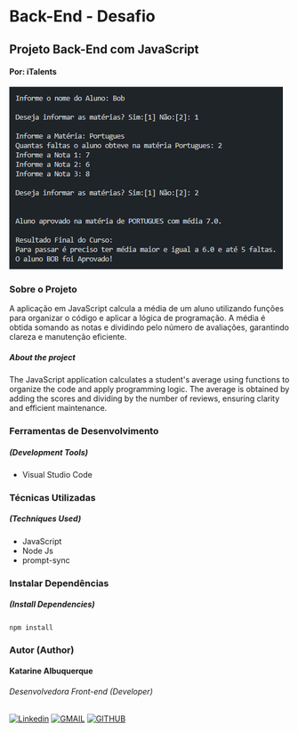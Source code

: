 # Back-End - Desafio
## Projeto Back-End com JavaScript
#### Por:  iTalents

![IMC](./banner.png "Calcular Média do Aluno")

### Sobre o Projeto

A aplicação em JavaScript calcula a média de um aluno utilizando funções para organizar o código e aplicar a lógica de programação. A média é obtida somando as notas e dividindo pelo número de avaliações, garantindo clareza e manutenção eficiente.

##### About the project

The JavaScript application calculates a student's average using functions to organize the code and apply programming logic. The average is obtained by adding the scores and dividing by the number of reviews, ensuring clarity and efficient maintenance.

### Ferramentas de Desenvolvimento
##### (Development Tools)

* Visual Studio Code

### Técnicas Utilizadas
##### (Techniques Used)

* JavaScript
* Node Js
* prompt-sync

### Instalar Dependências
##### (Install Dependencies)

``
npm install
``

### Autor (Author)
#### Katarine Albuquerque
###### Desenvolvedora Front-end (Developer)
[![Linkedin](https://img.shields.io/badge/LinkedIn-2A00FF?style=for-the-badge&logo=linkedin&logoColor=white&labelColor=whithe)](https://www.linkedin.com/in/katarine-albuquerque/) [![GMAIL](https://img.shields.io/badge/-Gmail-E34C26?style=for-the-badge&logo=gmail&logoColor=white&labelColor=whithe)](mailto:kba.2879@gmail.com)  [![GITHUB](https://img.shields.io/badge/GitHub-41B883?style=for-the-badge&logo=github&logoColor=white&labelColor=whithe)](https://github.com/katarine-bez-albuquerque)
